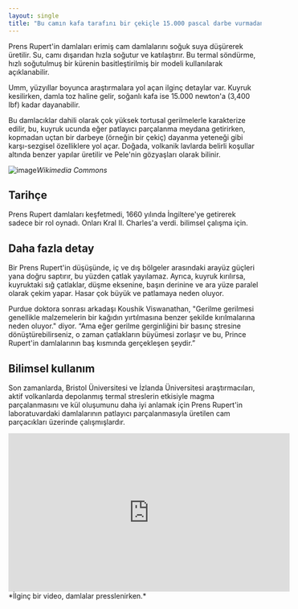 ```yaml
---
layout: single
title: "Bu camın kafa tarafını bir çekiçle 15.000 pascal darbe vurmadan kıramazsınız: Prens Rupert'in damlaları"
---
```

Prens Rupert'in damlaları erimiş cam damlalarını soğuk suya düşürerek üretilir. Su, camı dışarıdan hızla soğutur ve katılaştırır. Bu termal söndürme, hızlı soğutulmuş bir kürenin basitleştirilmiş bir modeli kullanılarak açıklanabilir.

Umm, yüzyıllar boyunca araştırmalara yol açan ilginç detaylar var. Kuyruk kesilirken, damla toz haline gelir, soğanlı kafa ise 15.000 newton'a (3,400 lbf) kadar dayanabilir.

Bu damlacıklar dahili olarak çok yüksek tortusal gerilmelerle karakterize edilir, bu, kuyruk ucunda eğer patlayıcı parçalanma meydana getirirken, kopmadan uçtan bir darbeye (örneğin bir çekiç) dayanma yeteneği gibi karşı-sezgisel özelliklere yol açar. Doğada, volkanik lavlarda belirli koşullar altında benzer yapılar üretilir ve Pele'nin gözyaşları olarak bilinir.

![image](https://upload.wikimedia.org/wikipedia/commons/7/76/Prince_Ruperts_drops.jpg)*Wikimedia Commons*

<script async src="//pagead2.googlesyndication.com/pagead/js/adsbygoogle.js"></script>
<ins class="adsbygoogle"
     style="display:block; text-align:center;"
     data-ad-layout="in-article"
     data-ad-format="fluid"
     data-ad-client="ca-pub-7868661326160958"
     data-ad-slot="3072558811"></ins>
<script>
     (adsbygoogle = window.adsbygoogle || []).push({});
</script>

Tarihçe
-
Prens Rupert damlaları keşfetmedi, 1660 yılında İngiltere'ye getirerek sadece bir rol oynadı. Onları Kral II. Charles'a verdi. bilimsel çalışma için.

Daha fazla detay
-
Bir Prens Rupert'in düşüşünde, iç ve dış bölgeler arasındaki arayüz güçleri yana doğru saptırır, bu yüzden çatlak yayılamaz. Ayrıca, kuyruk kırılırsa, kuyruktaki sığ çatlaklar, düşme eksenine, başın derinine ve ara yüze paralel olarak çekim yapar. Hasar çok büyük ve patlamaya neden oluyor.

Purdue doktora sonrası arkadaşı Koushik Viswanathan, "Gerilme gerilmesi genellikle malzemelerin bir kağıdın yırtılmasına benzer şekilde kırılmalarına neden oluyor." diyor. “Ama eğer gerilme gerginliğini bir basınç stresine dönüştürebilirseniz, o zaman çatlakların büyümesi zorlaşır ve bu, Prince Rupert'in damlalarının baş kısmında gerçekleşen şeydir.”

Bilimsel kullanım
-
Son zamanlarda, Bristol Üniversitesi ve İzlanda Üniversitesi araştırmacıları, aktif volkanlarda depolanmış termal streslerin etkisiyle magma parçalanmasını ve kül oluşumunu daha iyi anlamak için Prens Rupert'in laboratuvardaki damlalarının patlayıcı parçalanmasıyla üretilen cam parçacıkları üzerinde çalışmışlardır.

<iframe width="560" height="315" src="https://www.youtube.com/embed/SrLfShIPYko" frameborder="0" allow="accelerometer; autoplay; encrypted-media; gyroscope; picture-in-picture" allowfullscreen></iframe>*İlginç bir video, damlalar presslenirken.*

